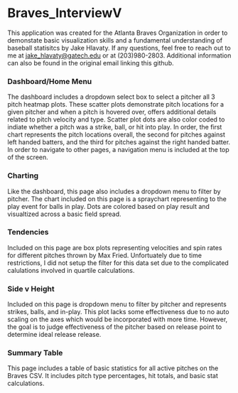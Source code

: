 # Braves_InterviewV
This application was created for the Atlanta Braves Organization in order to demonstate basic visualization skills and a fundamental understanding of baseball statisitcs by Jake Hlavaty. If any questions, feel free to reach out to me at jake_hlavaty@gatech.edu or at (203)980-2803. Additional information can also be found in the original email linking this github.

### Dashboard/Home Menu
The dashboard includes a dropdown select box to select a pitcher all 3 pitch heatmap plots. These scatter plots demonstrate pitch locations for a given pitcher and when a pitch is hovered over, offers additional details related to pitch velocity and type. Scatter plot dots are also color coded to indiate whether a pitch was a strike, ball, or hit into play.  In order, the first chart represents the pitch locations overall, the second for pitches against left handed batters, and the third for pitches against the right handed batter. In order to navigate to other pages, a navigation menu is included at the top of the screen. 

### Charting
Like the dashboard, this page also includes a dropdown menu to filter by pitcher. The chart included on this page is a spraychart representing to the play event for balls in play. Dots are colored based on play result and visualtized across a basic field spread. 

### Tendencies
Included on this page are box plots representing velocities and spin rates for different pitches thrown by Max Fried. Unfortuately due to time restrictions, I did not setup the filter for this data set due to the complicated calulations involved in quartile calculations. 

### Side v Height
Included on this page is dropdown menu to filter by pitcher and represents strikes, balls, and in-play. This plot lacks some effectiveness due to no auto scaling on the axes which would be incorporated with more time. However, the goal is to judge effectiveness of the pitcher based on release point to determine ideal release release. 

### Summary Table
This page includes a table of basic statistics for all active pitches on the Braves CSV. It includes pitch type percentages, hit totals, and basic stat calculations.
